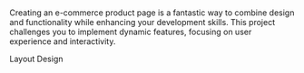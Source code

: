 #

Creating an e-commerce product page is a fantastic way to combine design and functionality while enhancing your development skills. This project challenges you to implement dynamic features, focusing on user experience and interactivity.

Layout Design
